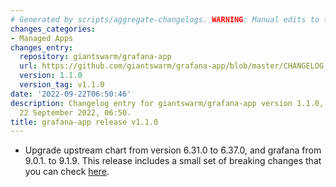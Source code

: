 ```yaml
---
# Generated by scripts/aggregate-changelogs. WARNING: Manual edits to this files will be overwritten.
changes_categories:
- Managed Apps
changes_entry:
  repository: giantswarm/grafana-app
  url: https://github.com/giantswarm/grafana-app/blob/master/CHANGELOG.md#110---2022-09-22
  version: 1.1.0
  version_tag: v1.1.0
date: '2022-09-22T06:50:46'
description: Changelog entry for giantswarm/grafana-app version 1.1.0, published on
  22 September 2022, 06:50.
title: grafana-app release v1.1.0
---
```


- Upgrade upstream chart from version 6.31.0 to 6.37.0, and grafana from 9.0.1. to 9.1.9. This release includes a small set of breaking changes that you can check [here](https://grafana.com/docs/grafana/latest/release-notes/release-notes-9-1-0/#breaking-changes).
